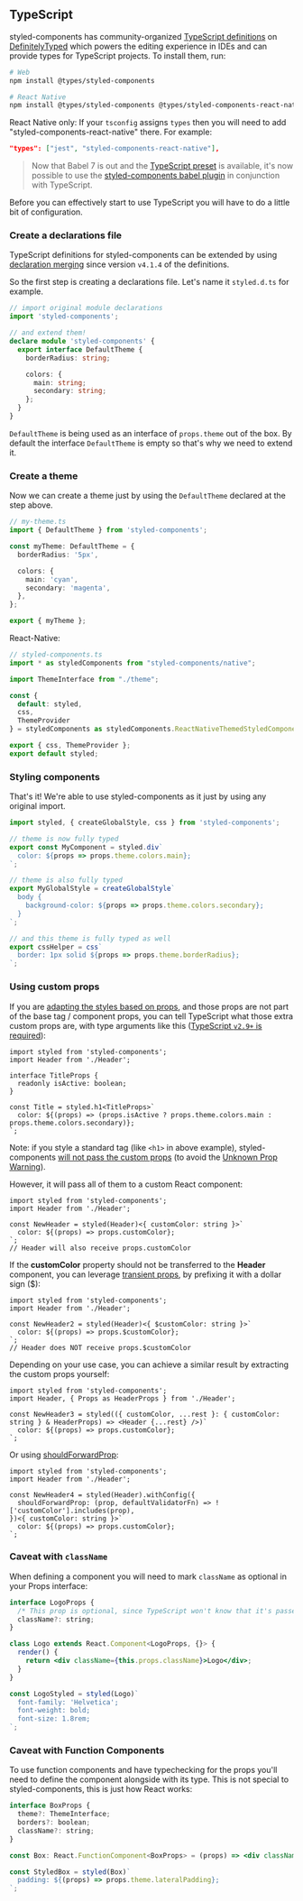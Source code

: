 ## TypeScript

styled-components has community-organized [TypeScript definitions](https://www.npmjs.com/package/@types/styled-components) on [DefinitelyTyped](https://github.com/DefinitelyTyped/DefinitelyTyped) which powers the editing experience in IDEs and can provide types for TypeScript projects. To install them, run:

```sh
# Web
npm install @types/styled-components

# React Native
npm install @types/styled-components @types/styled-components-react-native
```

React Native only: If your `tsconfig` assigns `types` then you will need to add "styled-components-react-native" there.  For example:

```json
"types": ["jest", "styled-components-react-native"],
```

> Now that Babel 7 is out and the [TypeScript preset](https://babeljs.io/docs/en/babel-preset-typescript) is available, it's now possible to use the [styled-components babel plugin](/docs/tooling#babel-plugin) in conjunction with TypeScript.

Before you can effectively start to use TypeScript you will have to do a little bit of configuration.

### Create a declarations file

TypeScript definitions for styled-components can be extended by using [declaration merging](https://www.typescriptlang.org/docs/handbook/declaration-merging.html) since version `v4.1.4` of the definitions.

So the first step is creating a declarations file. Let's name it `styled.d.ts` for example.

```ts
// import original module declarations
import 'styled-components';

// and extend them!
declare module 'styled-components' {
  export interface DefaultTheme {
    borderRadius: string;

    colors: {
      main: string;
      secondary: string;
    };
  }
}
```

`DefaultTheme` is being used as an interface of `props.theme` out of the box. By default the interface `DefaultTheme` is empty so that's why we need to extend it.

### Create a theme

Now we can create a theme just by using the `DefaultTheme` declared at the step above.

```ts
// my-theme.ts
import { DefaultTheme } from 'styled-components';

const myTheme: DefaultTheme = {
  borderRadius: '5px',

  colors: {
    main: 'cyan',
    secondary: 'magenta',
  },
};

export { myTheme };
```

React-Native:

```jsx
// styled-components.ts
import * as styledComponents from "styled-components/native";

import ThemeInterface from "./theme";

const {
  default: styled,
  css,
  ThemeProvider
} = styledComponents as styledComponents.ReactNativeThemedStyledComponentsModule<ThemeInterface>;

export { css, ThemeProvider };
export default styled;
```

### Styling components

That's it! We're able to use styled-components as it just by using any original import.

```jsx
import styled, { createGlobalStyle, css } from 'styled-components';

// theme is now fully typed
export const MyComponent = styled.div`
  color: ${props => props.theme.colors.main};
`;

// theme is also fully typed
export MyGlobalStyle = createGlobalStyle`
  body {
    background-color: ${props => props.theme.colors.secondary};
  }
`;

// and this theme is fully typed as well
export cssHelper = css`
  border: 1px solid ${props => props.theme.borderRadius};
`;
```

### Using custom props

If you are [adapting the styles based on props](https://styled-components.com/docs/basics#adapting-based-on-props), and those props are not part of the base tag / component props, you can tell TypeScript what those extra custom props are, with type arguments like this ([TypeScript `v2.9+` is required](https://github.com/Microsoft/TypeScript/wiki/What%27s-new-in-TypeScript#generic-type-arguments-in-generic-tagged-templates)):

```tsx
import styled from 'styled-components';
import Header from './Header';

interface TitleProps {
  readonly isActive: boolean;
}

const Title = styled.h1<TitleProps>`
  color: ${(props) => (props.isActive ? props.theme.colors.main : props.theme.colors.secondary)};
`;
```

Note: if you style a standard tag (like `<h1>` in above example), styled-components [will not pass the custom props](https://styled-components.com/docs/basics#passed-props) (to avoid the [Unknown Prop Warning](https://reactjs.org/warnings/unknown-prop.html)).

However, it will pass all of them to a custom React component:

```tsx
import styled from 'styled-components';
import Header from './Header';

const NewHeader = styled(Header)<{ customColor: string }>`
  color: ${(props) => props.customColor};
`;
// Header will also receive props.customColor
```

If the **customColor** property should not be transferred to the **Header** component, you can leverage [transient props](https://styled-components.com/docs/api#transient-props), by prefixing it with a dollar sign ($):

```tsx
import styled from 'styled-components';
import Header from './Header';

const NewHeader2 = styled(Header)<{ $customColor: string }>`
  color: ${(props) => props.$customColor};
`;
// Header does NOT receive props.$customColor
```

Depending on your use case, you can achieve a similar result by extracting the custom props yourself:

```tsx
import styled from 'styled-components';
import Header, { Props as HeaderProps } from './Header';

const NewHeader3 = styled(({ customColor, ...rest }: { customColor: string } & HeaderProps) => <Header {...rest} />)`
  color: ${(props) => props.customColor};
`;
```

Or using [shouldForwardProp](https://styled-components.com/docs/api#shouldforwardprop):

```tsx
import styled from 'styled-components';
import Header from './Header';

const NewHeader4 = styled(Header).withConfig({
  shouldForwardProp: (prop, defaultValidatorFn) => !['customColor'].includes(prop),
})<{ customColor: string }>`
  color: ${(props) => props.customColor};
`;
```

### Caveat with `className`

When defining a component you will need to mark `className` as optional
in your Props interface:

```jsx
interface LogoProps {
  /* This prop is optional, since TypeScript won't know that it's passed by the wrapper */
  className?: string;
}

class Logo extends React.Component<LogoProps, {}> {
  render() {
    return <div className={this.props.className}>Logo</div>;
  }
}

const LogoStyled = styled(Logo)`
  font-family: 'Helvetica';
  font-weight: bold;
  font-size: 1.8rem;
`;
```

### Caveat with Function Components

To use function components and have typechecking for the props you'll need to define
the component alongside with its type. This is not special to styled-components, this is just
how React works:

```jsx
interface BoxProps {
  theme?: ThemeInterface;
  borders?: boolean;
  className?: string;
}

const Box: React.FunctionComponent<BoxProps> = (props) => <div className={props.className}>{props.children}</div>;

const StyledBox = styled(Box)`
  padding: ${(props) => props.theme.lateralPadding};
`;
```
